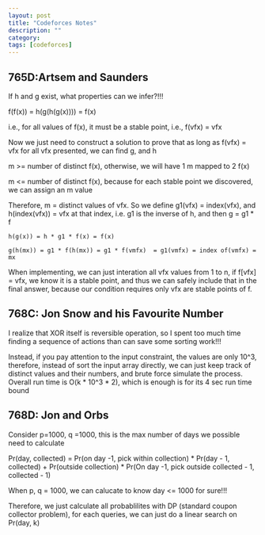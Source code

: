 ```yaml
---
layout: post
title: "Codeforces Notes"
description: ""
category: 
tags: [codeforces]
---
```


765D:Artsem and Saunders
-----------
If h and g exist, what properties can we infer?!!! 

f(f(x)) = h(g(h(g(x)))) = f(x)

i.e., for all values of f(x), it must be a stable point, i.e., f(vfx) = vfx

Now we just need to construct a solution to prove that as long as f(vfx) = vfx for all vfx presented, we can find g, and h

m >= number of distinct f(x), otherwise, we will have 1 m mapped to 2 f(x)

m <= number of distinct f(x), because for each stable point we discovered, we can assign an m value


Therefore, m = distinct values of vfx. So we define g1(vfx) = index(vfx), and h(index(vfx)) = vfx at that index, i.e. g1 is the inverse of h, and then g = g1 * f


```
h(g(x)) = h * g1 * f(x) = f(x) 

g(h(mx)) = g1 * f(h(mx)) = g1 * f(vmfx)  = g1(vmfx) = index of(vmfx) = mx
```

When implementing, we can just interation all vfx values from 1 to n, if f[vfx] = vfx, we know it is a stable point, and thus we can safely include that in the final answer, because our condition requires only vfx are stable points of f.


768C: Jon Snow and his Favourite Number
----------
I realize that XOR itself is reversible operation, so I spent too much time finding a sequence of actions than can save some sorting work!!!

Instead, if you pay attention to the input constraint, the values are only 10^3, therefore, instead of sort the input array directly, we can just keep track of distinct values and their numbers, and brute force simulate the process. Overall run time is O(k * 10^3 * 2), which is enough is for its 4 sec run time bound

768D: Jon and Orbs
----------
Consider p=1000, q =1000, this is the max number of days we possible need to calculate

Pr(day, collected) =  Pr(on day -1, pick within collection)  *  Pr(day - 1, collected) + Pr(outside collection) * Pr(On day -1, pick outside collected - 1, collected - 1)

When p, q = 1000,  we can calucate to know day <= 1000 for sure!!!

Therefore, we just calculate all probablilites with DP (standard coupon collector problem), for each queries, we can just do a linear search on Pr(day, k)

